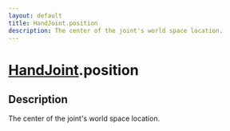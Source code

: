 ```yaml
---
layout: default
title: HandJoint.position
description: The center of the joint's world space location.
---
```

# [HandJoint]({{site.url}}/Pages/Reference/HandJoint.html).position

## Description
The center of the joint's world space location.


